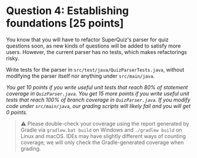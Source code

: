 # Question 4: Establishing foundations [25 points]

You know that you will have to refactor SuperQuiz's parser for quiz questions soon, as new kinds of questions will be added to satisfy more users.
However, the current parser has no tests, which makes refactorings risky.

Write tests for the parser in `src/test/java/QuizParserTests.java`, without modifying the parser itself nor anything under `src/main/java`.

_You get 10 points if you write useful unit tests that reach 80% of statement coverage in `QuizParser.java`._
_You get 15 more points if you write useful unit tests that reach 100% of branch coverage in `QuizParser.java`._
_If you modify code under `src/main/java`, our grading scripts will likely fail and you will get 0 points._

> :warning: Please double-check your coverage using the report generated by Gradle via `gradlew.bat build` on Windows and `./gradlew build` on Linux and macOS.
> IDEs may have slightly different ways of counting coverage; we will only check the Gradle-generated coverage when grading.
